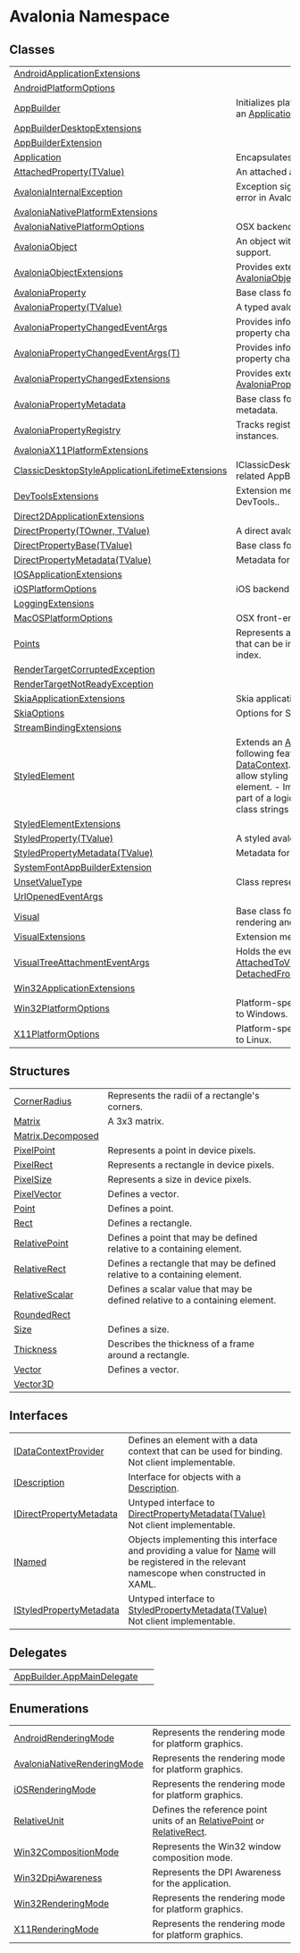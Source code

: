 # Avalonia Namespace






## Classes
<table>
<tr>
<td><a href="T_Avalonia_AndroidApplicationExtensions">AndroidApplicationExtensions</a></td>
<td> </td>
</tr>
<tr>
<td><a href="T_Avalonia_AndroidPlatformOptions">AndroidPlatformOptions</a></td>
<td> </td>
</tr>
<tr>
<td><a href="T_Avalonia_AppBuilder">AppBuilder</a></td>
<td>Initializes platform-specific services for an <a href="T_Avalonia_Application">Application</a>.</td>
</tr>
<tr>
<td><a href="T_Avalonia_AppBuilderDesktopExtensions">AppBuilderDesktopExtensions</a></td>
<td> </td>
</tr>
<tr>
<td><a href="T_Avalonia_AppBuilderExtension">AppBuilderExtension</a></td>
<td> </td>
</tr>
<tr>
<td><a href="T_Avalonia_Application">Application</a></td>
<td>Encapsulates a Avalonia application.</td>
</tr>
<tr>
<td><a href="T_Avalonia_AttachedProperty_1">AttachedProperty(TValue)</a></td>
<td>An attached avalonia property.</td>
</tr>
<tr>
<td><a href="T_Avalonia_AvaloniaInternalException">AvaloniaInternalException</a></td>
<td>Exception signifying an internal logic error in Avalonia.</td>
</tr>
<tr>
<td><a href="T_Avalonia_AvaloniaNativePlatformExtensions">AvaloniaNativePlatformExtensions</a></td>
<td> </td>
</tr>
<tr>
<td><a href="T_Avalonia_AvaloniaNativePlatformOptions">AvaloniaNativePlatformOptions</a></td>
<td>OSX backend options.</td>
</tr>
<tr>
<td><a href="T_Avalonia_AvaloniaObject">AvaloniaObject</a></td>
<td>An object with <a href="T_Avalonia_AvaloniaProperty">AvaloniaProperty</a> support.</td>
</tr>
<tr>
<td><a href="T_Avalonia_AvaloniaObjectExtensions">AvaloniaObjectExtensions</a></td>
<td>Provides extension methods for <a href="T_Avalonia_AvaloniaObject">AvaloniaObject</a> and related classes.</td>
</tr>
<tr>
<td><a href="T_Avalonia_AvaloniaProperty">AvaloniaProperty</a></td>
<td>Base class for avalonia properties.</td>
</tr>
<tr>
<td><a href="T_Avalonia_AvaloniaProperty_1">AvaloniaProperty(TValue)</a></td>
<td>A typed avalonia property.</td>
</tr>
<tr>
<td><a href="T_Avalonia_AvaloniaPropertyChangedEventArgs">AvaloniaPropertyChangedEventArgs</a></td>
<td>Provides information for a avalonia property change.</td>
</tr>
<tr>
<td><a href="T_Avalonia_AvaloniaPropertyChangedEventArgs_1">AvaloniaPropertyChangedEventArgs(T)</a></td>
<td>Provides information for an Avalonia property change.</td>
</tr>
<tr>
<td><a href="T_Avalonia_AvaloniaPropertyChangedExtensions">AvaloniaPropertyChangedExtensions</a></td>
<td>Provides extensions for <a href="T_Avalonia_AvaloniaPropertyChangedEventArgs">AvaloniaPropertyChangedEventArgs</a>.</td>
</tr>
<tr>
<td><a href="T_Avalonia_AvaloniaPropertyMetadata">AvaloniaPropertyMetadata</a></td>
<td>Base class for avalonia property metadata.</td>
</tr>
<tr>
<td><a href="T_Avalonia_AvaloniaPropertyRegistry">AvaloniaPropertyRegistry</a></td>
<td>Tracks registered <a href="T_Avalonia_AvaloniaProperty">AvaloniaProperty</a> instances.</td>
</tr>
<tr>
<td><a href="T_Avalonia_AvaloniaX11PlatformExtensions">AvaloniaX11PlatformExtensions</a></td>
<td> </td>
</tr>
<tr>
<td><a href="T_Avalonia_ClassicDesktopStyleApplicationLifetimeExtensions">ClassicDesktopStyleApplicationLifetimeExtensions</a></td>
<td>IClassicDesktopStyleApplicationLifetime related AppBuilder extensions.</td>
</tr>
<tr>
<td><a href="T_Avalonia_DevToolsExtensions">DevToolsExtensions</a></td>
<td>Extension methods for attaching DevTools..</td>
</tr>
<tr>
<td><a href="T_Avalonia_Direct2DApplicationExtensions">Direct2DApplicationExtensions</a></td>
<td> </td>
</tr>
<tr>
<td><a href="T_Avalonia_DirectProperty_2">DirectProperty(TOwner, TValue)</a></td>
<td>A direct avalonia property.</td>
</tr>
<tr>
<td><a href="T_Avalonia_DirectPropertyBase_1">DirectPropertyBase(TValue)</a></td>
<td>Base class for direct properties.</td>
</tr>
<tr>
<td><a href="T_Avalonia_DirectPropertyMetadata_1">DirectPropertyMetadata(TValue)</a></td>
<td>Metadata for direct avalonia properties.</td>
</tr>
<tr>
<td><a href="T_Avalonia_IOSApplicationExtensions">IOSApplicationExtensions</a></td>
<td> </td>
</tr>
<tr>
<td><a href="T_Avalonia_iOSPlatformOptions">iOSPlatformOptions</a></td>
<td>iOS backend options.</td>
</tr>
<tr>
<td><a href="T_Avalonia_LoggingExtensions">LoggingExtensions</a></td>
<td> </td>
</tr>
<tr>
<td><a href="T_Avalonia_MacOSPlatformOptions">MacOSPlatformOptions</a></td>
<td>OSX front-end options.</td>
</tr>
<tr>
<td><a href="T_Avalonia_Points">Points</a></td>
<td>Represents a collection of <a href="T_Avalonia_Point">Point</a> values that can be individually accessed by index.</td>
</tr>
<tr>
<td><a href="T_Avalonia_RenderTargetCorruptedException">RenderTargetCorruptedException</a></td>
<td> </td>
</tr>
<tr>
<td><a href="T_Avalonia_RenderTargetNotReadyException">RenderTargetNotReadyException</a></td>
<td> </td>
</tr>
<tr>
<td><a href="T_Avalonia_SkiaApplicationExtensions">SkiaApplicationExtensions</a></td>
<td>Skia application extensions.</td>
</tr>
<tr>
<td><a href="T_Avalonia_SkiaOptions">SkiaOptions</a></td>
<td>Options for Skia rendering subsystem.</td>
</tr>
<tr>
<td><a href="T_Avalonia_StreamBindingExtensions">StreamBindingExtensions</a></td>
<td> </td>
</tr>
<tr>
<td><a href="T_Avalonia_StyledElement">StyledElement</a></td>
<td>Extends an <a href="T_Avalonia_Animation_Animatable">Animatable</a> with the following features: - An inherited <a href="P_Avalonia_StyledElement_DataContext">DataContext</a>. - Implements <a href="T_Avalonia_Styling_IStyleable">IStyleable</a> to allow styling to work on the styled element. - Implements <a href="T_Avalonia_LogicalTree_ILogical">ILogical</a> to form part of a logical tree. - A collection of class strings for custom styling.</td>
</tr>
<tr>
<td><a href="T_Avalonia_StyledElementExtensions">StyledElementExtensions</a></td>
<td> </td>
</tr>
<tr>
<td><a href="T_Avalonia_StyledProperty_1">StyledProperty(TValue)</a></td>
<td>A styled avalonia property.</td>
</tr>
<tr>
<td><a href="T_Avalonia_StyledPropertyMetadata_1">StyledPropertyMetadata(TValue)</a></td>
<td>Metadata for styled avalonia properties.</td>
</tr>
<tr>
<td><a href="T_Avalonia_SystemFontAppBuilderExtension">SystemFontAppBuilderExtension</a></td>
<td> </td>
</tr>
<tr>
<td><a href="T_Avalonia_UnsetValueType">UnsetValueType</a></td>
<td>Class representing the <a href="F_Avalonia_AvaloniaProperty_UnsetValue">UnsetValue</a>.</td>
</tr>
<tr>
<td><a href="T_Avalonia_UrlOpenedEventArgs">UrlOpenedEventArgs</a></td>
<td> </td>
</tr>
<tr>
<td><a href="T_Avalonia_Visual">Visual</a></td>
<td>Base class for controls that provides rendering and related visual properties.</td>
</tr>
<tr>
<td><a href="T_Avalonia_VisualExtensions">VisualExtensions</a></td>
<td>Extension methods for <a href="T_Avalonia_Visual">Visual</a>.</td>
</tr>
<tr>
<td><a href="T_Avalonia_VisualTreeAttachmentEventArgs">VisualTreeAttachmentEventArgs</a></td>
<td>Holds the event arguments for the <a href="E_Avalonia_Visual_AttachedToVisualTree">AttachedToVisualTree</a> and <a href="E_Avalonia_Visual_DetachedFromVisualTree">DetachedFromVisualTree</a> events.</td>
</tr>
<tr>
<td><a href="T_Avalonia_Win32ApplicationExtensions">Win32ApplicationExtensions</a></td>
<td> </td>
</tr>
<tr>
<td><a href="T_Avalonia_Win32PlatformOptions">Win32PlatformOptions</a></td>
<td>Platform-specific options which apply to Windows.</td>
</tr>
<tr>
<td><a href="T_Avalonia_X11PlatformOptions">X11PlatformOptions</a></td>
<td>Platform-specific options which apply to Linux.</td>
</tr>
</table>

## Structures
<table>
<tr>
<td><a href="T_Avalonia_CornerRadius">CornerRadius</a></td>
<td>Represents the radii of a rectangle's corners.</td>
</tr>
<tr>
<td><a href="T_Avalonia_Matrix">Matrix</a></td>
<td>A 3x3 matrix.</td>
</tr>
<tr>
<td><a href="T_Avalonia_Matrix_Decomposed">Matrix.Decomposed</a></td>
<td> </td>
</tr>
<tr>
<td><a href="T_Avalonia_PixelPoint">PixelPoint</a></td>
<td>Represents a point in device pixels.</td>
</tr>
<tr>
<td><a href="T_Avalonia_PixelRect">PixelRect</a></td>
<td>Represents a rectangle in device pixels.</td>
</tr>
<tr>
<td><a href="T_Avalonia_PixelSize">PixelSize</a></td>
<td>Represents a size in device pixels.</td>
</tr>
<tr>
<td><a href="T_Avalonia_PixelVector">PixelVector</a></td>
<td>Defines a vector.</td>
</tr>
<tr>
<td><a href="T_Avalonia_Point">Point</a></td>
<td>Defines a point.</td>
</tr>
<tr>
<td><a href="T_Avalonia_Rect">Rect</a></td>
<td>Defines a rectangle.</td>
</tr>
<tr>
<td><a href="T_Avalonia_RelativePoint">RelativePoint</a></td>
<td>Defines a point that may be defined relative to a containing element.</td>
</tr>
<tr>
<td><a href="T_Avalonia_RelativeRect">RelativeRect</a></td>
<td>Defines a rectangle that may be defined relative to a containing element.</td>
</tr>
<tr>
<td><a href="T_Avalonia_RelativeScalar">RelativeScalar</a></td>
<td>Defines a scalar value that may be defined relative to a containing element.</td>
</tr>
<tr>
<td><a href="T_Avalonia_RoundedRect">RoundedRect</a></td>
<td> </td>
</tr>
<tr>
<td><a href="T_Avalonia_Size">Size</a></td>
<td>Defines a size.</td>
</tr>
<tr>
<td><a href="T_Avalonia_Thickness">Thickness</a></td>
<td>Describes the thickness of a frame around a rectangle.</td>
</tr>
<tr>
<td><a href="T_Avalonia_Vector">Vector</a></td>
<td>Defines a vector.</td>
</tr>
<tr>
<td><a href="T_Avalonia_Vector3D">Vector3D</a></td>
<td> </td>
</tr>
</table>

## Interfaces
<table>
<tr>
<td><a href="T_Avalonia_IDataContextProvider">IDataContextProvider</a></td>
<td>Defines an element with a data context that can be used for binding.<br /><Tag type="is-warning">Not client implementable.</Tag></td>
</tr>
<tr>
<td><a href="T_Avalonia_IDescription">IDescription</a></td>
<td>Interface for objects with a <a href="P_Avalonia_IDescription_Description">Description</a>.</td>
</tr>
<tr>
<td><a href="T_Avalonia_IDirectPropertyMetadata">IDirectPropertyMetadata</a></td>
<td>Untyped interface to <a href="T_Avalonia_DirectPropertyMetadata_1">DirectPropertyMetadata(TValue)</a><br /><Tag type="is-warning">Not client implementable.</Tag></td>
</tr>
<tr>
<td><a href="T_Avalonia_INamed">INamed</a></td>
<td>Objects implementing this interface and providing a value for <a href="P_Avalonia_INamed_Name">Name</a> will be registered in the relevant namescope when constructed in XAML.</td>
</tr>
<tr>
<td><a href="T_Avalonia_IStyledPropertyMetadata">IStyledPropertyMetadata</a></td>
<td>Untyped interface to <a href="T_Avalonia_StyledPropertyMetadata_1">StyledPropertyMetadata(TValue)</a><br /><Tag type="is-warning">Not client implementable.</Tag></td>
</tr>
</table>

## Delegates
<table>
<tr>
<td><a href="T_Avalonia_AppBuilder_AppMainDelegate">AppBuilder.AppMainDelegate</a></td>
<td> </td>
</tr>
</table>

## Enumerations
<table>
<tr>
<td><a href="T_Avalonia_AndroidRenderingMode">AndroidRenderingMode</a></td>
<td>Represents the rendering mode for platform graphics.</td>
</tr>
<tr>
<td><a href="T_Avalonia_AvaloniaNativeRenderingMode">AvaloniaNativeRenderingMode</a></td>
<td>Represents the rendering mode for platform graphics.</td>
</tr>
<tr>
<td><a href="T_Avalonia_iOSRenderingMode">iOSRenderingMode</a></td>
<td>Represents the rendering mode for platform graphics.</td>
</tr>
<tr>
<td><a href="T_Avalonia_RelativeUnit">RelativeUnit</a></td>
<td>Defines the reference point units of an <a href="T_Avalonia_RelativePoint">RelativePoint</a> or <a href="T_Avalonia_RelativeRect">RelativeRect</a>.</td>
</tr>
<tr>
<td><a href="T_Avalonia_Win32CompositionMode">Win32CompositionMode</a></td>
<td>Represents the Win32 window composition mode.</td>
</tr>
<tr>
<td><a href="T_Avalonia_Win32DpiAwareness">Win32DpiAwareness</a></td>
<td>Represents the DPI Awareness for the application.</td>
</tr>
<tr>
<td><a href="T_Avalonia_Win32RenderingMode">Win32RenderingMode</a></td>
<td>Represents the rendering mode for platform graphics.</td>
</tr>
<tr>
<td><a href="T_Avalonia_X11RenderingMode">X11RenderingMode</a></td>
<td>Represents the rendering mode for platform graphics.</td>
</tr>
</table>
